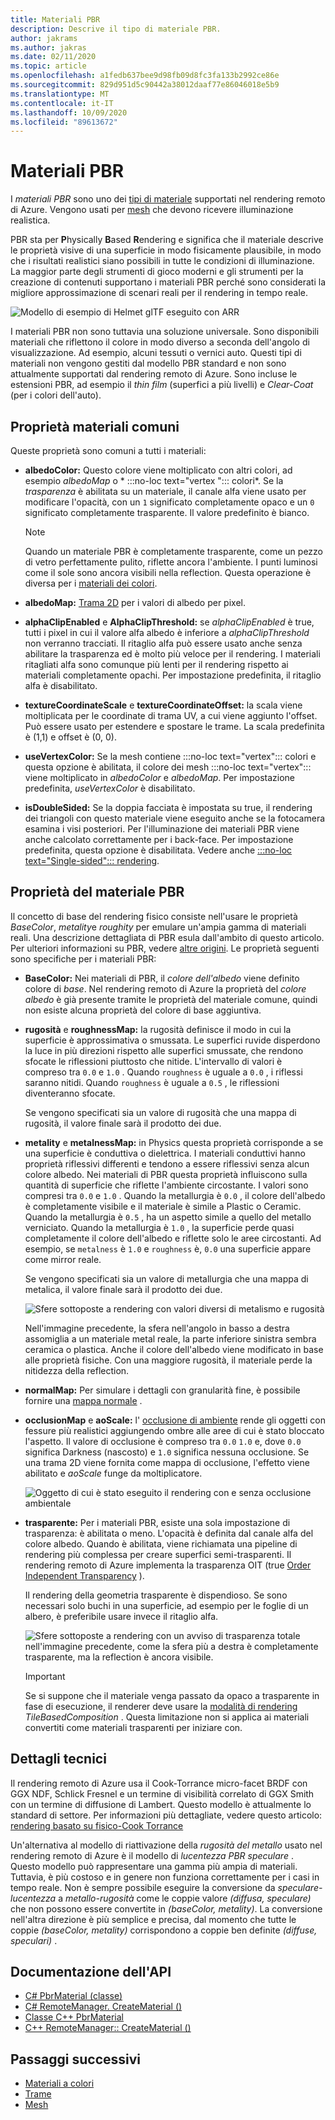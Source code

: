 ```yaml
---
title: Materiali PBR
description: Descrive il tipo di materiale PBR.
author: jakrams
ms.author: jakras
ms.date: 02/11/2020
ms.topic: article
ms.openlocfilehash: a1fedb637bee9d98fb09d8fc3fa133b2992ce86e
ms.sourcegitcommit: 829d951d5c90442a38012daaf77e86046018e5b9
ms.translationtype: MT
ms.contentlocale: it-IT
ms.lasthandoff: 10/09/2020
ms.locfileid: "89613672"
---
```

# <a name="pbr-materials"></a>Materiali PBR

I *materiali PBR* sono uno dei [tipi di materiale](../../concepts/materials.md) supportati nel rendering remoto di Azure. Vengono usati per [mesh](../../concepts/meshes.md) che devono ricevere illuminazione realistica.

PBR sta per **P**hysically **B**ased **R**endering e significa che il materiale descrive le proprietà visive di una superficie in modo fisicamente plausibile, in modo che i risultati realistici siano possibili in tutte le condizioni di illuminazione. La maggior parte degli strumenti di gioco moderni e gli strumenti per la creazione di contenuti supportano i materiali PBR perché sono considerati la migliore approssimazione di scenari reali per il rendering in tempo reale.

![Modello di esempio di Helmet glTF eseguito con ARR](media/helmet.png)

I materiali PBR non sono tuttavia una soluzione universale. Sono disponibili materiali che riflettono il colore in modo diverso a seconda dell'angolo di visualizzazione. Ad esempio, alcuni tessuti o vernici auto. Questi tipi di materiali non vengono gestiti dal modello PBR standard e non sono attualmente supportati dal rendering remoto di Azure. Sono incluse le estensioni PBR, ad esempio il *thin film* (superfici a più livelli) e *Clear-Coat* (per i colori dell'auto).

## <a name="common-material-properties"></a>Proprietà materiali comuni

Queste proprietà sono comuni a tutti i materiali:

* **albedoColor:** Questo colore viene moltiplicato con altri colori, ad esempio *albedoMap* o * :::no-loc text="vertex "::: colori*. Se la *trasparenza* è abilitata su un materiale, il canale alfa viene usato per modificare l'opacità, con un `1` significato completamente opaco e un `0` significato completamente trasparente. Il valore predefinito è bianco.

  > [!NOTE]
  > Quando un materiale PBR è completamente trasparente, come un pezzo di vetro perfettamente pulito, riflette ancora l'ambiente. I punti luminosi come il sole sono ancora visibili nella reflection. Questa operazione è diversa per i [materiali dei colori](color-materials.md).

* **albedoMap:** [Trama 2D](../../concepts/textures.md) per i valori di albedo per pixel.

* **alphaClipEnabled** e **AlphaClipThreshold:** se *alphaClipEnabled* è true, tutti i pixel in cui il valore alfa albedo è inferiore a *alphaClipThreshold* non verranno tracciati. Il ritaglio alfa può essere usato anche senza abilitare la trasparenza ed è molto più veloce per il rendering. I materiali ritagliati alfa sono comunque più lenti per il rendering rispetto ai materiali completamente opachi. Per impostazione predefinita, il ritaglio alfa è disabilitato.

* **textureCoordinateScale** e **textureCoordinateOffset:** la scala viene moltiplicata per le coordinate di trama UV, a cui viene aggiunto l'offset. Può essere usato per estendere e spostare le trame. La scala predefinita è (1,1) e offset è (0, 0).

* **useVertexColor:** Se la mesh contiene :::no-loc text="vertex"::: colori e questa opzione è abilitata, il colore dei mesh :::no-loc text="vertex"::: viene moltiplicato in *albedoColor* e *albedoMap*. Per impostazione predefinita, *useVertexColor* è disabilitato.

* **isDoubleSided:** Se la doppia facciata è impostata su true, il rendering dei triangoli con questo materiale viene eseguito anche se la fotocamera esamina i visi posteriori. Per l'illuminazione dei materiali PBR viene anche calcolato correttamente per i back-face. Per impostazione predefinita, questa opzione è disabilitata. Vedere anche [ :::no-loc text="Single-sided"::: rendering](single-sided-rendering.md).

## <a name="pbr-material-properties"></a>Proprietà del materiale PBR

Il concetto di base del rendering fisico consiste nell'usare le proprietà *BaseColor*, *metality*e *roughity* per emulare un'ampia gamma di materiali reali. Una descrizione dettagliata di PBR esula dall'ambito di questo articolo. Per ulteriori informazioni su PBR, vedere [altre origini](http://www.pbr-book.org). Le proprietà seguenti sono specifiche per i materiali PBR:

* **BaseColor:** Nei materiali di PBR, il *colore dell'albedo* viene definito colore di *base*. Nel rendering remoto di Azure la proprietà del *colore albedo* è già presente tramite le proprietà del materiale comune, quindi non esiste alcuna proprietà del colore di base aggiuntiva.

* **rugosità** e **roughnessMap:** la rugosità definisce il modo in cui la superficie è approssimativa o smussata. Le superfici ruvide disperdono la luce in più direzioni rispetto alle superfici smussate, che rendono sfocate le riflessioni piuttosto che nitide. L'intervallo di valori è compreso tra `0.0` e `1.0` . Quando `roughness` è uguale a `0.0` , i riflessi saranno nitidi. Quando `roughness` è uguale a `0.5` , le riflessioni diventeranno sfocate.

  Se vengono specificati sia un valore di rugosità che una mappa di rugosità, il valore finale sarà il prodotto dei due.

* **metality** e **metalnessMap:** in Physics questa proprietà corrisponde a se una superficie è conduttiva o dielettrica. I materiali conduttivi hanno proprietà riflessivi differenti e tendono a essere riflessivi senza alcun colore albedo. Nei materiali di PBR questa proprietà influiscono sulla quantità di superficie che riflette l'ambiente circostante. I valori sono compresi tra `0.0` e `1.0` . Quando la metallurgia è `0.0` , il colore dell'albedo è completamente visibile e il materiale è simile a Plastic o Ceramic. Quando la metallurgia è `0.5` , ha un aspetto simile a quello del metallo verniciato. Quando la metallurgia è `1.0` , la superficie perde quasi completamente il colore dell'albedo e riflette solo le aree circostanti. Ad esempio, se `metalness` è `1.0` e `roughness` è, `0.0` una superficie appare come mirror reale.

  Se vengono specificati sia un valore di metallurgia che una mappa di metalica, il valore finale sarà il prodotto dei due.

  ![Sfere sottoposte a rendering con valori diversi di metalismo e rugosità](./media/metalness-roughness.png)

  Nell'immagine precedente, la sfera nell'angolo in basso a destra assomiglia a un materiale metal reale, la parte inferiore sinistra sembra ceramica o plastica. Anche il colore dell'albedo viene modificato in base alle proprietà fisiche. Con una maggiore rugosità, il materiale perde la nitidezza della reflection.

* **normalMap:** Per simulare i dettagli con granularità fine, è possibile fornire una [mappa normale](https://en.wikipedia.org/wiki/Normal_mapping) .

* **occlusionMap** e **aoScale:** l' [occlusione di ambiente](https://en.wikipedia.org/wiki/Ambient_occlusion) rende gli oggetti con fessure più realistici aggiungendo ombre alle aree di cui è stato bloccato l'aspetto. Il valore di occlusione è compreso tra `0.0` `1.0` e, dove `0.0` significa Darkness (nascosto) e `1.0` significa nessuna occlusione. Se una trama 2D viene fornita come mappa di occlusione, l'effetto viene abilitato e *aoScale* funge da moltiplicatore.

  ![Oggetto di cui è stato eseguito il rendering con e senza occlusione ambientale](./media/boom-box-ao2.gif)

* **trasparente:** Per i materiali PBR, esiste una sola impostazione di trasparenza: è abilitata o meno. L'opacità è definita dal canale alfa del colore albedo. Quando è abilitata, viene richiamata una pipeline di rendering più complessa per creare superfici semi-trasparenti. Il rendering remoto di Azure implementa la trasparenza OIT (true [Order Independent Transparency](https://en.wikipedia.org/wiki/Order-independent_transparency) ).

  Il rendering della geometria trasparente è dispendioso. Se sono necessari solo buchi in una superficie, ad esempio per le foglie di un albero, è preferibile usare invece il ritaglio alfa.

  ![Sfere sottoposte a rendering con un avviso di trasparenza totale ](./media/transparency.png) nell'immagine precedente, come la sfera più a destra è completamente trasparente, ma la reflection è ancora visibile.

  > [!IMPORTANT]
  > Se si suppone che il materiale venga passato da opaco a trasparente in fase di esecuzione, il renderer deve usare la [modalità di rendering](../../concepts/rendering-modes.md) *TileBasedComposition* . Questa limitazione non si applica ai materiali convertiti come materiali trasparenti per iniziare con.

## <a name="technical-details"></a>Dettagli tecnici

Il rendering remoto di Azure usa il Cook-Torrance micro-facet BRDF con GGX NDF, Schlick Fresnel e un termine di visibilità correlato di GGX Smith con un termine di diffusione di Lambert. Questo modello è attualmente lo standard di settore. Per informazioni più dettagliate, vedere questo articolo: [rendering basato su fisico-Cook Torrance](http://www.codinglabs.net/article_physically_based_rendering_cook_torrance.aspx)

 Un'alternativa al modello di riattivazione della *rugosità del metallo* usato nel rendering remoto di Azure è il modello di *lucentezza PBR speculare* . Questo modello può rappresentare una gamma più ampia di materiali. Tuttavia, è più costoso e in genere non funziona correttamente per i casi in tempo reale.
Non è sempre possibile eseguire la conversione da *speculare-lucentezza* a *metallo-rugosità* come le coppie valore *(diffusa, speculare)* che non possono essere convertite in *(baseColor, metality)*. La conversione nell'altra direzione è più semplice e precisa, dal momento che tutte le coppie *(baseColor, metality)* corrispondono a coppie ben definite *(diffuse, speculari)* .

## <a name="api-documentation"></a>Documentazione dell'API

* [C# PbrMaterial (classe)](https://docs.microsoft.com/dotnet/api/microsoft.azure.remoterendering.pbrmaterial)
* [C# RemoteManager. CreateMaterial ()](https://docs.microsoft.com/dotnet/api/microsoft.azure.remoterendering.remotemanager.creatematerial)
* [Classe C++ PbrMaterial](https://docs.microsoft.com/cpp/api/remote-rendering/pbrmaterial)
* [C++ RemoteManager:: CreateMaterial ()](https://docs.microsoft.com/cpp/api/remote-rendering/remotemanager#creatematerial)

## <a name="next-steps"></a>Passaggi successivi

* [Materiali a colori](color-materials.md)
* [Trame](../../concepts/textures.md)
* [Mesh](../../concepts/meshes.md)
